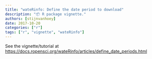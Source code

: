 ```yaml
---
title: "wateRinfo: Define the date period to download"
description: "📦 R package vignette."
authors: [stijnvanhoey]
date: 2017-10-20
categories: ["r"]
tags: ["r", "vignette", "wateRinfo"]
---
```


See the vignette/tutorial at <https://docs.ropensci.org/wateRinfo/articles/define_date_periods.html>
